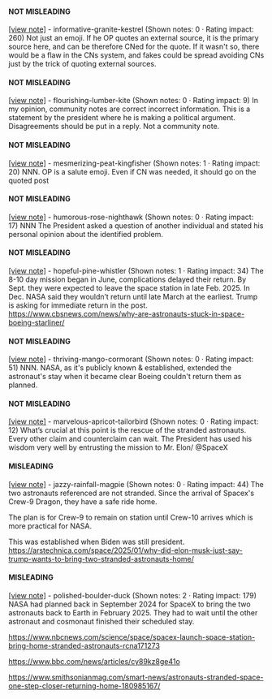 #### NOT MISLEADING

[[view note]](https://x.com/i/birdwatch/n/1885115214904840336) - informative-granite-kestrel (Shown notes: 0 · Rating impact: 260)
Not just an emoji. If he OP quotes an external source, it is the primary source here, and can be therefore CNed for the quote.
If it wasn't so, there would be a flaw in the CNs system, and fakes could be spread avoiding CNs just by the trick of quoting external sources. 

#### NOT MISLEADING

[[view note]](https://x.com/i/birdwatch/n/1884984451999883389) - flourishing-lumber-kite (Shown notes: 0 · Rating impact: 9)
In my opinion, community notes are correct incorrect information. This is a statement by the president where he is making a political argument. Disagreements should be put in a reply. Not a community note.

#### NOT MISLEADING

[[view note]](https://x.com/i/birdwatch/n/1884806892053995805) - mesmerizing-peat-kingfisher (Shown notes: 1 · Rating impact: 20)
NNN. OP is a salute emoji. Even if CN was needed, it should go on the quoted post 

#### NOT MISLEADING

[[view note]](https://x.com/i/birdwatch/n/1884670705398173800) - humorous-rose-nighthawk (Shown notes: 0 · Rating impact: 17)
NNN
The President asked a question of another individual and stated his personal opinion about the identified problem. 

#### NOT MISLEADING

[[view note]](https://x.com/i/birdwatch/n/1884470540100067477) - hopeful-pine-whistler (Shown notes: 1 · Rating impact: 34)
The 8-10 day mission began in June, complications delayed their return. By Sept. they were expected to leave the space station in late Feb. 2025. In Dec. NASA said they wouldn’t return until late March at the earliest. Trump is asking for immediate return in the post.
https://www.cbsnews.com/news/why-are-astronauts-stuck-in-space-boeing-starliner/

#### NOT MISLEADING

[[view note]](https://x.com/i/birdwatch/n/1884459233069899865) - thriving-mango-cormorant (Shown notes: 0 · Rating impact: 51)
NNN. NASA, as it's publicly known & established, extended the astronaut's stay when it became clear Boeing couldn't return them as planned. 

#### NOT MISLEADING

[[view note]](https://x.com/i/birdwatch/n/1884463713459249272) - marvelous-apricot-tailorbird (Shown notes: 0 · Rating impact: 12)
What’s crucial at this point is the rescue of the stranded astronauts. Every other claim and counterclaim can wait. The President has used his wisdom very well by entrusting the mission to Mr. Elon/ @SpaceX

#### MISLEADING

[[view note]](https://x.com/i/birdwatch/n/1884611269656752573) - jazzy-rainfall-magpie (Shown notes: 0 · Rating impact: 44)
The two astronauts referenced are not stranded. Since the arrival of Spacex's Crew-9 Dragon, they have a safe ride home.

The plan is for Crew-9 to remain on station until Crew-10 arrives which is more practical for NASA.

This was established when Biden was still president.
https://arstechnica.com/space/2025/01/why-did-elon-musk-just-say-trump-wants-to-bring-two-stranded-astronauts-home/

#### MISLEADING

[[view note]](https://x.com/i/birdwatch/n/1884456112482664756) - polished-boulder-duck (Shown notes: 2 · Rating impact: 179)
NASA had planned back in September 2024 for SpaceX to bring the two astronauts back to Earth in February 2025. 
They had to wait until the other astronaut and cosmonaut finished their scheduled stay. 

https://www.nbcnews.com/science/space/spacex-launch-space-station-bring-home-stranded-astronauts-rcna171273

https://www.bbc.com/news/articles/cy89kz8ge41o

https://www.smithsonianmag.com/smart-news/astronauts-stranded-space-one-step-closer-returning-home-180985167/

